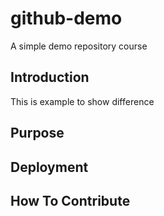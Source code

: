 # github-demo

A simple demo repository course

## Introduction

This is example to show difference

## Purpose

## Deployment

## How To Contribute